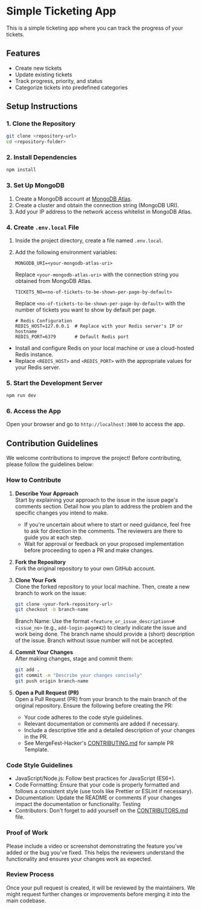 # Simple Ticketing App

This is a simple ticketing app where you can track the progress of your tickets.

## Features
- Create new tickets
- Update existing tickets
- Track progress, priority, and status
- Categorize tickets into predefined categories

## Setup Instructions

### 1. Clone the Repository
```bash
git clone <repository-url>
cd <repository-folder>
```

### 2. Install Dependencies
```bash
npm install
```

### 3. Set Up MongoDB
1. Create a MongoDB account at [MongoDB Atlas](https://www.mongodb.com/cloud/atlas).
2. Create a cluster and obtain the connection string (MongoDB URI).
3. Add your IP address to the network access whitelist in MongoDB Atlas.

### 4. Create `.env.local` File
1. Inside the project directory, create a file named `.env.local`.
2. Add the following environment variables:
   ```env
   MONGODB_URI=<your-mongodb-atlas-uri>
   ```
   Replace `<your-mongodb-atlas-uri>` with the connection string you obtained from MongoDB Atlas.
   
   ```env
   TICKETS_NO=<no-of-tickets-to-be-shown-per-page-by-default>
   ```

   Replace `<no-of-tickets-to-be-shown-per-page-by-default>` with the number of tickets you want to show by default per page.

   ```env
   # Redis Configuration
   REDIS_HOST=127.0.0.1  # Replace with your Redis server's IP or hostname
   REDIS_PORT=6379       # Default Redis port
   ```
- Install and configure Redis on your local machine or use a cloud-hosted Redis instance.
- Replace `<REDIS_HOST>` and `<REDIS_PORT>` with the appropriate values for your Redis server.

### 5. Start the Development Server
```bash
npm run dev
```

### 6. Access the App
Open your browser and go to `http://localhost:3000` to access the app.

## Contribution Guidelines


We welcome contributions to improve the project! Before contributing, please follow the guidelines below:

### How to Contribute

1. **Describe Your Approach**  
   Start by explaining your approach to the issue in the issue page's comments section. Detail how you plan to address the problem and the specific changes you intend to make.  
   - If you're uncertain about where to start or need guidance, feel free to ask for direction in the comments. The reviewers are there to guide you at each step.  
   - Wait for approval or feedback on your proposed implementation before proceeding to open a PR and make changes.
2. **Fork the Repository**  
   Fork the original repository to your own GitHub account.
3. **Clone Your Fork**  
   Clone the forked repository to your local machine. Then, create a new branch to work on the issue:  
   ```bash
   git clone <your-fork-repository-url>
   git checkout -b branch-name
   ```
   Branch Name: Use the format `<feature_or_issue_description>#<issue_no>` (e.g., `add-login-page#42`) to clearly indicate the issue and work being done. The branch name should provide a (short) description of the issue. Branch without issue number will not be accepted.

4. **Commit Your Changes**  
   After making changes, stage and commit them:  
   ```bash
   git add .
   git commit -m "Describe your changes concisely"
   git push origin branch-name
   ```

5. **Open a Pull Request (PR)**  
   Open a Pull Request (PR) from your branch to the main branch of the original repository. Ensure the following before creating the PR:  
   - Your code adheres to the code style guidelines.  
   - Relevant documentation or comments are added if necessary.  
   - Include a descriptive title and a detailed description of your changes in the PR.
   - See MergeFest-Hacker's [CONTRIBUTING.md](https://github.com/IMGIITRoorkee/MergeFest-Hacker/blob/main/CONTRIBUTORS.md) for sample PR Template.

### Code Style Guidelines
- JavaScript/Node.js: Follow best practices for JavaScript (ES6+).
- Code Formatting: Ensure that your code is properly formatted and follows a consistent style (use tools like Prettier or ESLint if necessary).
- Documentation: Update the README or comments if your changes impact the documentation or functionality.
Testing
- Contributors: Don't forget to add yourself on the [CONTRIBUTORS.md](https://github.com/IMGIITRoorkee/Ticketify/blob/master/CONTRIBUTORS.md) file.

### Proof of Work
Please include a video or screenshot demonstrating the feature you've added or the bug you've fixed. This helps the reviewers understand the functionality and ensures your changes work as expected.

### Review Process
Once your pull request is created, it will be reviewed by the maintainers. We might request further changes or improvements before merging it into the main codebase.
















